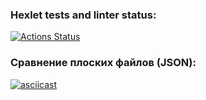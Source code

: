 ### Hexlet tests and linter status:
[![Actions Status](https://github.com/KamilKarimov/python-project-50/workflows/hexlet-check/badge.svg)](https://github.com/KamilKarimov/python-project-50/actions)
### Сравнение плоских файлов (JSON):
[![asciicast](https://asciinema.org/a/2pDXgDC3pFJWL8ejNBtn1Y9ZS.svg)](https://asciinema.org/a/2pDXgDC3pFJWL8ejNBtn1Y9ZS)